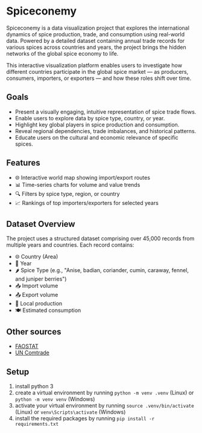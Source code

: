 # Spiceconemy

Spiceconemy is a data visualization project that explores the international dynamics of spice production, trade, and consumption using real-world data. Powered by a detailed dataset containing annual trade records for various spices across countries and years, the project brings the hidden networks of the global spice economy to life.

This interactive visualization platform enables users to investigate how different countries participate in the global spice market — as producers, consumers, importers, or exporters — and how these roles shift over time.



## Goals

- Present a visually engaging, intuitive representation of spice trade flows.
- Enable users to explore data by spice type, country, or year.
- Highlight key global players in spice production and consumption.
- Reveal regional dependencies, trade imbalances, and historical patterns.
- Educate users on the cultural and economic relevance of specific spices.

## Features

- 🌐 Interactive world map showing import/export routes
- 📊 Time-series charts for volume and value trends
- 🔍 Filters by spice type, region, or country
- 📈 Rankings of top importers/exporters for selected years

## Dataset Overview

The project uses a structured dataset comprising over 45,000 records from multiple years and countries. Each record contains:

- 🌐 Country (Area)
- 📆 Year
- 🌶️ Spice Type (e.g., "Anise, badian, coriander, cumin, caraway, fennel, and juniper berries")
- 📥 Import volume
- 📤 Export volume
- 🌱 Local production
- 🍽️ Estimated consumption

## Other sources 

- [FAOSTAT](https://www.fao.org/faostat/en/#home)
- [UN Comtrade](https://comtrade.un.org/)

## Setup

1. install python 3
2. create a virtual environment by running `python -m venv .venv` (Linux) or `python -m venv venv` (Windows)
3. activate your virtual environment by running `source .venv/bin/activate` (Linux) or `venv\Scripts\activate` (Windows)
4. install the required packages by running `pip install -r requirements.txt`